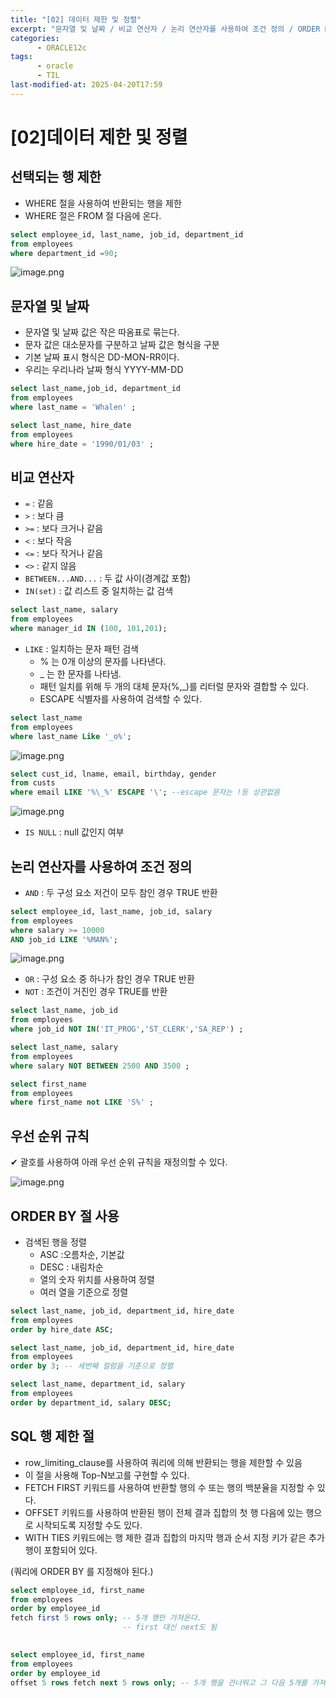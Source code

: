 ```yaml
---
title: "[02] 데이터 제한 및 정렬"
excerpt: "문자열 및 날짜 / 비교 연산자 / 논리 연산자를 사용하여 조건 정의 / ORDER BY 절 사용 "
categories:
      - ORACLE12c
tags:
      - oracle
      - TIL
last-modified-at: 2025-04-20T17:59
---
```


# [02]데이터 제한 및 정렬

## 선택되는 행 제한

- WHERE 절을 사용하여 반환되는 행을 제한
- WHERE 절은 FROM 절 다음에 온다.

```sql
select employee_id, last_name, job_id, department_id
from employees
where department_id =90;
```

![image.png](/assets/20250420/where1.png)

## 문자열 및 날짜

- 문자열 및 날짜 값은 작은 따옴표로 묶는다.
- 문자 값은 대소문자를 구분하고 날짜 값은 형식을 구분
- 기본 날짜 표시 형식은 DD-MON-RR이다.
- 우리는 우리나라 날짜 형식 YYYY-MM-DD

```sql
select last_name,job_id, department_id
from employees
where last_name = 'Whalen' ;
```

```sql
select last_name, hire_date
from employees
where hire_date = '1990/01/03' ;
```

## 비교 연산자

- `=` : 같음
- `>` : 보다 큼
- `>=` : 보다 크거나 같음
- `<` : 보다 작음
- `<=` : 보다 작거나 같음
- `<>` : 같지 않음
- `BETWEEN...AND...` : 두 값 사이(경계값 포함)
- `IN(set)` : 값 리스트 중 일치하는 값 검색

```sql
select last_name, salary
from employees
where manager_id IN (100, 101,201);
```

- `LIKE` : 일치하는 문자 패턴 검색
    - % 는 0개 이상의 문자를 나타낸다.
    - _ 는 한 문자를 나타냄.
    - 패턴 일치를 위해 두 개의 대체 문자(%,_)를 리터럴 문자와 결합할 수 있다.
    - ESCAPE 식별자를 사용하여 검색할 수 있다.

```sql
select last_name
from employees
where last_name Like '_o%';
```

![image.png](/assets/20250420/where2.png)

  

```sql
select cust_id, lname, email, birthday, gender
from custs 
where email LIKE '%\_%' ESCAPE '\'; --escape 문자는 !등 상관없음

```

![image.png](/assets/20250420/where3.png)

- `IS NULL` : null 값인지 여부

## 논리 연산자를 사용하여 조건 정의

- `AND` : 두 구성 요소 저건이 모두 참인 경우 TRUE 반환

```sql
select employee_id, last_name, job_id, salary
from employees
where salary >= 10000
AND job_id LIKE '%MAN%';
```

![image.png](/assets/20250420/where4.png)

- `OR` : 구성 요소 중 하나가 참인 경우 TRUE 반환
- `NOT` : 조건이 거진인 경우 TRUE를 반환

```sql
select last_name, job_id
from employees
where job_id NOT IN('IT_PROG','ST_CLERK','SA_REP') ;

select last_name, salary
from employees
where salary NOT BETWEEN 2500 AND 3500 ;

select first_name
from employees
where first_name not LIKE 'S%' ;

```

## 우선 순위 규칙

✔ 괄호를 사용하여 아래 우선 순위 규칙을 재정의할 수 있다.

![image.png](/assets/20250420/where5.png)

## ORDER BY 절 사용

- 검색된 행을 정렬
    - ASC :오름차순, 기본값
    - DESC : 내림차순
    - 열의 숫자 위치를 사용하여 정렬
    - 여러 열을 기준으로 정렬

```sql
select last_name, job_id, department_id, hire_date
from employees
order by hire_date ASC;
```

```sql
select last_name, job_id, department_id, hire_date
from employees
order by 3; -- 세번째 컬럼을 기준으로 정렬
```

```sql
select last_name, department_id, salary
from employees
order by department_id, salary DESC;
```

## SQL 행 제한 절

- row_limiting_clause를 사용하여 쿼리에 의해 반환되는 행을 제한할 수 있음
- 이 절을 사용해 Top-N보고를 구현할 수 있다.
- FETCH FIRST 키워드를 사용하여 반환할 행의 수 또는 행의 백분율을 지정할 수 있다.
- OFFSET 키워드를 사용하여 반환된 행이 전체 결과 집합의 첫 행 다음에 있는 행으로 시작되도록 지정할 수도 있다.
- WITH TIES 키워드에는 행 제한 결과 집합의 마지막 행과 순서 지정 키가 같은 추가 행이 포함되어 있다.

(쿼리에 ORDER BY 를 지정해야 된다.)

```sql
select employee_id, first_name
from employees
order by employee_id
fetch first 5 rows only; -- 5개 행만 가져온다.
                         -- first 대신 next도 됨
                          
```

```sql
select employee_id, first_name
from employees
order by employee_id
offset 5 rows fetch next 5 rows only; -- 5개 행을 건너뛰고 그 다음 5개를 가져와라.
```